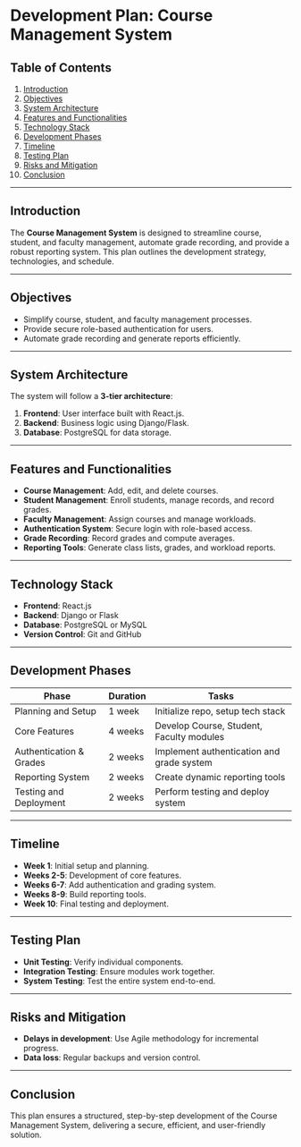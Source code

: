 # Development Plan: Course Management System

## Table of Contents
1. [Introduction](#introduction)
2. [Objectives](#objectives)
3. [System Architecture](#system-architecture)
4. [Features and Functionalities](#features-and-functionalities)
5. [Technology Stack](#technology-stack)
6. [Development Phases](#development-phases)
7. [Timeline](#timeline)
8. [Testing Plan](#testing-plan)
9. [Risks and Mitigation](#risks-and-mitigation)
10. [Conclusion](#conclusion)

---

## Introduction
The **Course Management System** is designed to streamline course, student, and faculty management, automate grade recording, and provide a robust reporting system. This plan outlines the development strategy, technologies, and schedule.

---

## Objectives
- Simplify course, student, and faculty management processes.
- Provide secure role-based authentication for users.
- Automate grade recording and generate reports efficiently.

---

## System Architecture
The system will follow a **3-tier architecture**:
1. **Frontend**: User interface built with React.js.
2. **Backend**: Business logic using Django/Flask.
3. **Database**: PostgreSQL for data storage.

---

## Features and Functionalities
- **Course Management**: Add, edit, and delete courses.
- **Student Management**: Enroll students, manage records, and record grades.
- **Faculty Management**: Assign courses and manage workloads.
- **Authentication System**: Secure login with role-based access.
- **Grade Recording**: Record grades and compute averages.
- **Reporting Tools**: Generate class lists, grades, and workload reports.

---

## Technology Stack
- **Frontend**: React.js
- **Backend**: Django or Flask
- **Database**: PostgreSQL or MySQL
- **Version Control**: Git and GitHub

---

## Development Phases
| Phase                  | Duration | Tasks                                     |
|------------------------|----------|-------------------------------------------|
| Planning and Setup     | 1 week   | Initialize repo, setup tech stack         |
| Core Features          | 4 weeks  | Develop Course, Student, Faculty modules  |
| Authentication & Grades| 2 weeks  | Implement authentication and grade system |
| Reporting System       | 2 weeks  | Create dynamic reporting tools            |
| Testing and Deployment | 2 weeks  | Perform testing and deploy system         |

---

## Timeline
- **Week 1**: Initial setup and planning.
- **Weeks 2-5**: Development of core features.
- **Weeks 6-7**: Add authentication and grading system.
- **Weeks 8-9**: Build reporting tools.
- **Week 10**: Final testing and deployment.

---

## Testing Plan
- **Unit Testing**: Verify individual components.
- **Integration Testing**: Ensure modules work together.
- **System Testing**: Test the entire system end-to-end.

---

## Risks and Mitigation
- **Delays in development**: Use Agile methodology for incremental progress.
- **Data loss**: Regular backups and version control.

---

## Conclusion
This plan ensures a structured, step-by-step development of the Course Management System, delivering a secure, efficient, and user-friendly solution.

